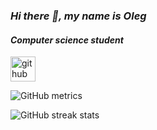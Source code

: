 ### *Hi there 👋, my name is Oleg*
#### *Computer science student*



[<img src='https://cdn.jsdelivr.net/npm/simple-icons@3.0.1/icons/github.svg' alt='github' height='40'>](https://github.com/olejatorqq)  

![GitHub metrics](https://metrics.lecoq.io/olejatorqq)  

![GitHub streak stats](https://github-readme-streak-stats.herokuapp.com/?user=olejatorqq)  

